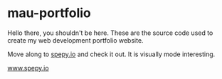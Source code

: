 # mau-portfolio

Hello there, you shouldn't be here. These are the source code used to create my web development portfolio website. 

Move along to [spepy.io][website] and check it out. It is visually mode interesting.

www.spepy.io

[website]:[https:www.spepy.io]
